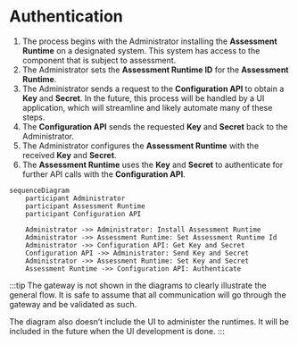 # Authentication

1. The process begins with the Administrator installing the **Assessment Runtime** on a designated system. This system has access to the component that is subject to assessment.
2. The Administrator sets the **Assessment Runtime ID** for the **Assessment Runtime**.
3. The Administrator sends a request to the **Configuration API** to obtain a **Key** and **Secret**.  In the future, this process will be handled by a UI application, which will streamline and likely automate many of these steps.
4. The **Configuration API** sends the requested **Key** and **Secret** back to the Administrator.
5. The Administrator configures the **Assessment Runtime** with the received **Key** and **Secret**.
6. The **Assessment Runtime** uses the **Key** and **Secret** to authenticate for further API calls with the **Configuration API**.

```mermaid
sequenceDiagram
    participant Administrator
    participant Assessment Runtime
    participant Configuration API

    Administrator ->> Administrator: Install Assessment Runtime
    Administrator ->> Assessment Runtime: Set Assessment Runtime Id
    Administrator ->> Configuration API: Get Key and Secret
    Configuration API ->> Administrator: Send Key and Secret
    Administrator ->> Assessment Runtime: Set Key and Secret
    Assessment Runtime ->> Configuration API: Authenticate
```

:::tip
The gateway is not shown in the diagrams to clearly illustrate the general flow. It is safe to assume that all communication will go through the gateway and be validated as such.

The diagram also doesn’t include the UI to administer the runtimes. It will be included in the future when the UI development is done.
:::